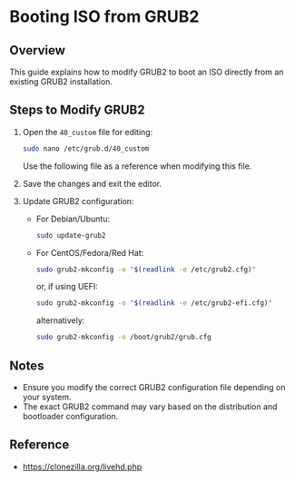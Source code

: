 # Booting ISO from GRUB2

## Overview
This guide explains how to modify GRUB2 to boot an ISO directly from an existing GRUB2 installation.

## Steps to Modify GRUB2

1. Open the `40_custom` file for editing:
   ```sh
   sudo nano /etc/grub.d/40_custom
   ```
   Use the following file as a reference when modifying this file.

2. Save the changes and exit the editor.

3. Update GRUB2 configuration:
   - For Debian/Ubuntu:
     ```sh
     sudo update-grub2
     ```
   - For CentOS/Fedora/Red Hat:
     ```sh
     sudo grub2-mkconfig -o "$(readlink -e /etc/grub2.cfg)"
     ```
     or, if using UEFI:
     ```sh
     sudo grub2-mkconfig -o "$(readlink -e /etc/grub2-efi.cfg)"
     ```
     alternatively:
     ```sh
     sudo grub2-mkconfig -o /boot/grub2/grub.cfg
     ```
     

## Notes
- Ensure you modify the correct GRUB2 configuration file depending on your system.
- The exact GRUB2 command may vary based on the distribution and bootloader configuration.
## Reference
- https://clonezilla.org/livehd.php


